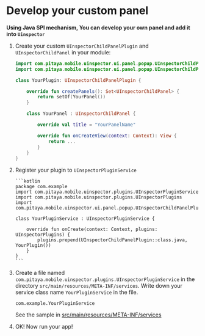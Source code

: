 # Develop your custom panel

**Using Java SPI mechanism, You can develop your own panel and add it into `Uinspector`**

1. Create your custom `UInspectorChildPanelPlugin` and `UInspectorChildPanel` in your module:

    ```kotlin
    import com.pitaya.mobile.uinspector.ui.panel.popup.UInspectorChildPanel
    import com.pitaya.mobile.uinspector.ui.panel.popup.UInspectorChildPanelPlugin

    class YourPlugin: UInspectorChildPanelPlugin {

        override fun createPanels(): Set<UInspectorChildPanel> {
            return setOf(YourPanel())
        }

        class YourPanel : UInspectorChildPanel {

            override val title = "YourPanelName"

            override fun onCreateView(context: Context): View {
                return ...
            }
        }
    }
    ```

2. Register your plugin to `UInspectorPluginService`

       ```kotlin
       package com.example
       import com.pitaya.mobile.uinspector.plugins.UInspectorPluginService
       import com.pitaya.mobile.uinspector.plugins.UInspectorPlugins
       import com.pitaya.mobile.uinspector.ui.panel.popup.UInspectorChildPanelPlugin

       class YourPluginService : UInspectorPluginService {

           override fun onCreate(context: Context, plugins: UInspectorPlugins) {
               plugins.prepend(UInspectorChildPanelPlugin::class.java, YourPlugin())
           }
       }
       ```

3. Create a file named `com.pitaya.mobile.uinspector.plugins.UInspectorPluginService` in the directory `src/main/resources/META-INF/services`.
Write down your service class name `YourPluginService` in the file.

    ```
    com.example.YourPluginService
    ```
   
    See the sample in [src/main/resources/META-INF/services](https://github.com/YvesCheung/UInspector/blob/2.x/impl/src/main/resources/META-INF/services/com.pitaya.mobile.uinspector.plugins.UInspectorPluginService)

4. OK! Now run your app!